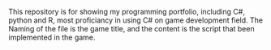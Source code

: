 This repository is for showing my programming portfolio, including C#, python and R, most proficiancy in using C# on game development field. 
The Naming of the file is the game title, and the content is the script that been implemented in the game.